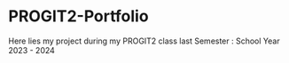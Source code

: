 # PROGIT2-Portfolio
Here lies my project during my PROGIT2 class last Semester : School Year 2023 - 2024
